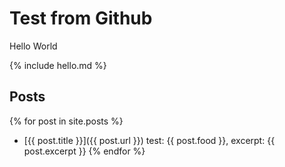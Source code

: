 # Test from Github

Hello World

{% include hello.md %}

## Posts

{% for post in site.posts %}
* [{{ post.title }}]({{ post.url }}) test: {{ post.food }}, excerpt: {{ post.excerpt }}
{% endfor %}

